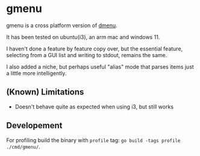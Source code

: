 # gmenu

gmenu is a cross platform version of [dmenu](https://tools.suckless.org/dmenu/).

It has been tested on ubuntu(i3), an arm mac and windows 11.

I haven't done a feature by feature copy over, but the essential feature, selecting from a GUI list and writing to stdout, remains the same.

I also added a niche, but perhaps useful "alias" mode that parses items just a little more intelligently.


## (Known) Limitations

- Doesn't behave quite as expected when using i3, but still works


## Developement

For profiling build the binary with `profile` tag: `go build -tags profile ./cmd/gmenu/`.

